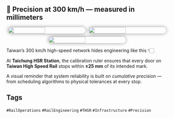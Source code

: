 ## 🚅 Precision at 300 km/h — measured in millimeters

<div style="display:flex;flex-wrap:wrap;gap:10px;justify-content:center;">
  <img src="/alvin-site/JPG_VID/thsrmsr3.jpg?v=1"
       style="width:48%;border-radius:12px;box-shadow:0 0 12px rgba(0,0,0,0.4);">
  <img src="/alvin-site/JPG_VID/thsrmsr.jpg?v=1"
       style="width:48%;border-radius:12px;box-shadow:0 0 12px rgba(0,0,0,0.4);">
  <img src="/alvin-site/JPG_VID/thsrmsr2.jpg?v=1"
       style="width:48%;border-radius:12px;box-shadow:0 0 12px rgba(0,0,0,0.4);">
</div>

Taiwan’s 300 km/h high-speed network hides engineering like this 👇🏻

At **Taichung HSR Station**, the calibration ruler ensures that every door on **Taiwan High Speed Rail** stops within **±25 mm** of its intended mark.

A visual reminder that system reliability is built on *cumulative precision* —
from scheduling algorithms to physical tolerances at every stop.

## Tags
`#RailOperations` `#RailEngineering` `#THSR` `#Infrastructure` `#Precision`

